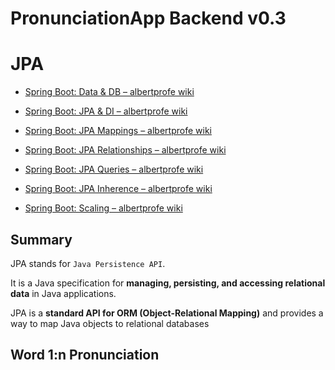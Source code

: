 # PronunciationApp Backend v0.3

# JPA

- [Spring Boot: Data &amp; DB – albertprofe wiki](https://albertprofe.dev/springboot/boot-concepts-data.html)

- [Spring Boot: JPA &amp; DI – albertprofe wiki](https://albertprofe.dev/springboot/boot-concepts-jpa.html)

- [Spring Boot: JPA Mappings – albertprofe wiki](https://albertprofe.dev/springboot/boot-concepts-jpa-2.html)

- [Spring Boot: JPA Relationships – albertprofe wiki](https://albertprofe.dev/springboot/boot-concepts-jpa-3.html)

- [Spring Boot: JPA Queries – albertprofe wiki](https://albertprofe.dev/springboot/boot-concepts-jpa-4.html)

- [Spring Boot: JPA Inherence – albertprofe wiki](https://albertprofe.dev/springboot/boot-concepts-jpa-5.html)

- [Spring Boot: Scaling – albertprofe wiki](https://albertprofe.dev/springboot/boot-concepts-scaling.html)

## Summary

JPA stands for `Java Persistence API`.

It is a Java specification for **managing, persisting, and accessing relational data** in Java applications.

JPA is a **standard API for ORM (Object-Relational Mapping)** and provides a way to map Java objects to relational databases



## Word 1:n Pronunciation
